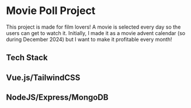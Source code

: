 # Movie Poll Project

This project is made for film lovers! A movie is selected every day so the users can get to watch it. Initially, I made it as a movie advent calendar (so during December 2024) but I want to make it profitable every month!

## Tech Stack

## Vue.js/TailwindCSS
## NodeJS/Express/MongoDB
